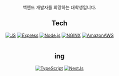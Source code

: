 <div align="center">
  백엔드 개발자를 희망하는 대학생입니다.
  
## Tech
[![JS](https://img.shields.io/badge/JavaScript-F7DF1E?style=for-the-badge&logo=JavaScript&logoColor=black)](github.com/Joowon0220/TODO-List) [![Express](https://img.shields.io/badge/Express-000000?style=for-the-badge&logo=Express&logoColor=wwhite)](github.com/Joowon0220/TODO-List) [![Node.js](https://img.shields.io/badge/Node.js-339933?style=for-the-badge&logo=Node.js&logoColor=white)](github.com/Joowon0220/TODO-List) [![NGINX](https://img.shields.io/badge/NGINX-339933?style=for-the-badge&logo=NGINX&logoColor=black)](github.com/Joowon0220/TODO-List) [![AmazonAWS](https://img.shields.io/badge/AmazonAWS-232F3E?style=for-the-badge&logo=AmazonAWS&logoColor=white)](github.com/Joowon0220/TODO-List)
<br><br>
  
## <center>**ing**</center>
[![TypeScript](https://img.shields.io/badge/TypeScript-3178C6?style=for-the-badge&logo=TypeScript&logoColor=white)](github.com/Joowon0220/TODO-List) [![NestJs](https://img.shields.io/badge/NestJs-E0234E?style=for-the-badge&logo=NestJs&logoColor=white)](github.com/Joowon0220/TODO-List)

</div>
